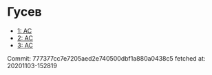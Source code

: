 # Гусев
- [1: AC](1.md)
- [2: AC](2.md)
- [3: AC](3.md)

Commit: 777377cc7e7205aed2e740500dbf1a880a0438c5
 fetched at: 20201103-152819
